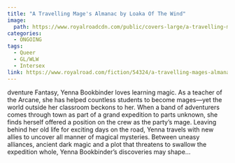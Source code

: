 ```yaml
---
title: "A Travelling Mage's Almanac by Loaka Of The Wind"
image: 
  path: https://www.royalroadcdn.com/public/covers-large/a-travelling-mages-almanac-aaaar2x-ghe.jpg
categories:
  - ONGOING
tags:
  - Queer
  - GL/WLW
  - Intersex
link: https://www.royalroad.com/fiction/54324/a-travelling-mages-almanac
---
```

dventure Fantasy, Yenna Bookbinder loves learning magic. As a teacher of the Arcane, she has helped countless students to become mages—yet the world outside her classroom beckons to her.
When a band of adventurers comes through town as part of a grand expedition to parts unknown, she finds herself offered a position on the crew as the party’s mage. Leaving behind her old life for exciting days on the road, Yenna travels with new allies to uncover all manner of magical mysteries.
Between uneasy alliances, ancient dark magic and a plot that threatens to swallow the expedition whole, Yenna Bookbinder’s discoveries may shape...

